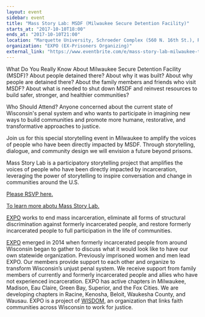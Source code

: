 ```yaml
---
layout: event
sidebar: event
title: "Mass Story Lab: MSDF (Milwaukee Secure Detention Facility)"
starts_at: "2017-10-10T18:00"
ends_at: "2017-10-10T21:00"
location: "Marquette University, Schroeder Complex (560 N. 16th St.), Room 256"
organization: "EXPO (EX-Prisoners Organizing)"
external_link: "https://www.eventbrite.com/e/mass-story-lab-milwaukee-tickets-37552099340"
---
```


What Do You Really Know About Milwaukee Secure Detention Facility (MSDF)?
About people detained there? About why it was built? About why people are detained there? About the family members and friends who visit MSDF? About what is needed to shut down MSDF and reinvest resources to build safer, stronger, and healthier communities?

Who Should Attend?
Anyone concerned about the current state of Wisconsin's penal system and who wants to participate in imagining new ways to build communities and promote more humane, restorative, and transformative approaches to justice.

Join us for this special storytelling event in Milwaukee to amplify the voices of people who have been directly impacted by MSDF. Through storytelling, dialogue, and community design we will envision a future beyond prisons.

Mass Story Lab is a participatory storytelling project that amplifies the voices of people who have been directly impacted by incarceration, leveraging the power of storytelling to inspire conversation and change in communities around the U.S.

[Please RSVP here.](https://www.eventbrite.com/e/mass-story-lab-milwaukee-tickets-37552099340)

[To learn more abotu Mass Story Lab.](http://www.MassStoryLab.com)

[EXPO](https://www.facebook.com/expowisconsin/) works to end mass incarceration, eliminate all forms of structural discrimination against formerly incarcerated people, and restore formerly incarcerated people to full participation in the life of communities.

[EXPO](http://www.rocwisconsin.org/our-work/expo/) emerged in 2014 when formerly incarcerated people from around Wisconsin began to gather to discuss what it would look like to have our own statewide organization. Previously imprisoned women and men lead EXPO. Our members provide support to each other and organize to transform Wisconsin’s unjust penal system. We receive support from family members of currently and formerly incarcerated people and allies who have not experienced incarceration. EXPO has active chapters in Milwaukee, Madison, Eau Claire, Green Bay, Superior, and the Fox Cities. We are developing chapters in Racine, Kenosha, Beloit, Waukesha County, and Wausau. EXPO is a project of [WISDOM](http://wisdomwisconsin.org/expo-ex-prisoners-organizing/  ), an organization that links faith communities across Wisconsin to work for justice.
